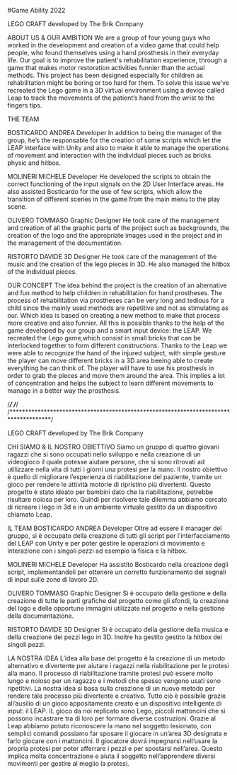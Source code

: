 #Game Ability 2022

LEGO CRAFT							developed by The Brik Company

ABOUT US & OUR AMBITION
We are a group of four young guys who worked in the development and creation of a video game that could help people, who found themselves using a hand prosthesis in their everyday life.
Our goal is to improve the patient's rehabilitation experience, through a game that makes motor restoration activities funnier than the actual methods. This project has been designed especially for children as rehabilitation might be boring or too hard for them.
To solve this issue we’ve recreated the Lego game in a 3D virtual environment using a device called Leap to track the movements of the patient’s hand from the wrist to the fingers tips.

THE TEAM

BOSTICARDO ANDREA	Developer
In addition to being the manager of the group, he’s the responsable for the creation of some scripts which let the LEAP interface with Unity and also to make it able to manage the operations of movement and interaction with the individual pieces such as bricks physic and hitbox.


MOLINERI MICHELE	Developer
He developed the scripts to obtain the correct functioning of the input signals on the 2D User Interface areas. He also assisted Bosticardo for the use of  few scripts, which allow the transition of different scenes in the game from the main menu to the play scene.


OLIVERO TOMMASO		Graphic Designer
He took care of the management and creation of all the graphic parts of the project such as backgrounds, the creation of the logo and the appropriate images used in the project and in the management of the documentation.


RISTORTO DAVIDE     3D Designer
He took care of the management of the music and the creation of the lego pieces in 3D. He also managed the hitbox of the individual pieces.



OUR CONCEPT
The idea behind the project is the creation of an alternative and fun method to help children in rehabilitation for hand prostheses.
The process of rehabilitation via prostheses can be very long and tedious for a child since the mainly used methods are repetitive and not as stimulating as our. Which idea is based on creating a new method to make that process more creative and also funnier.
All this is possible thanks to the help of the game developed by our group and a smart input device: the LEAP.
We recreated the Lego game,which consist in small bricks that can be interlocked together to form different constructions. Thanks to the Leap we were able to recognize the hand of the injured subject, with simple gesture the player can move different bricks in a 3D area beeing able to create everything he can think of.
The player will have to use his prosthesis in order to grab the pieces and move them around the area. This implies a lot of concentration and helps the subject to learn different movements to manage in a better way the prosthesis. 

/*************************************************************************************/
/*************************************************************************************/
/*************************************************************************************/

LEGO CRAFT							developed by The Brik Company

CHI SIAMO & IL NOSTRO OBIETTIVO
Siamo un gruppo di quattro giovani ragazzi che si sono occupati nello sviluppo e nella creazione di un videogioco il quale potesse aiutare persone, che si sono ritrovati ad utilizzare nella vita di tutti i giorni una protesi per la mano.
Il nostro obiettivo è quello di migliorare l’esperienza di riabilitazione del paziente, tramite un gioco per rendere le attività motorie di ripristino più divertenti. Questo progetto è stato ideato per bambini dato che la riabilitazione, potrebbe risultare noiosa per loro.
Quindi per risolvere tale dilemma abbiamo cercato di ricreare i lego in 3d e in un ambiente virtuale gestito da un dispositivo chiamato Leap.

IL TEAM
BOSTICARDO ANDREA	Developer
Oltre ad essere il manager del gruppo, si è occupato della creazione di tutti gli script per l’interfacciamento del LEAP con Unity e per poter gestire le operazioni di movimento e interazione con i singoli pezzi ad esempio la fisica e la hitbox. 

MOLINERI MICHELE		Developer
Ha assistito Bosticardo nella creazione degli script, implementandoli per ottenere un corretto funzionamento dei segnali di input sulle zone di lavoro 2D.

OLIVERO TOMMASO		Graphic Designer
Si è occupato della gestione e della creazione di tutte le parti grafiche del progetto come gli sfondi, la creazione del logo e delle opportune immagini utilizzate nel progetto e nella gestione della documentazione.

RISTORTO DAVIDE		3D Designer
Si è occupato della gestione della musica e della creazione dei pezzi lego in 3D. Inoltre ha gestito gestito la hitbox dei singoli pezzi.




LA NOSTRA IDEA
L’idea alla base del progetto è la creazione di un metodo alternativo e divertente per aiutare i ragazzi nella riabilitazione per le protesi alla mano.
Il processo di riabilitazione tramite protesi può essere molto lungo e noioso per un ragazzo e i metodi che spesso vengono usati sono ripetitivi. La nostra idea si basa sulla creazione di un nuovo metodo per rendere tale processo più divertente e creativo.
Tutto ciò è possibile grazie all’ausilio di un gioco appositamente creato e un dispositivo intelligente di input: il LEAP.
IL gioco da noi replicato sono Lego, piccoli mattoncini che si possono incastrare tra di loro per formare diverse costruzioni. Grazie al Leap abbiamo potuto riconoscere la mano nel soggetto lesionato, con semplici comandi possiamo far sposare il giocare in un’area 3D designata e farlo giocare con i mattoncini.
Il giocatore dovrá impegnarsi nell’usare la propria protesi per poter afferrare i pezzi e per spostarsi nell’area. Questo implica molta concentrazione e aiuta il soggetto nell’apprendere diversi movimenti per gestire al meglio la protesi.  



